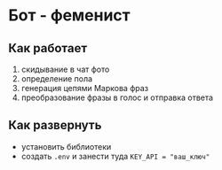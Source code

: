 # Бот - феменист
## Как работает
1. скидывание в чат фото
2. определение пола
3. генерация цепями Маркова фраз
4. преобразование фразы в голос и отправка ответа

## Как развернуть
* установить библиотеки
* создать `.env` и занести туда `KEY_API = "ваш_ключ"`